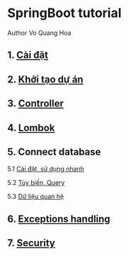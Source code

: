 # SpringBoot tutorial
Author Vo Quang Hoa

## 1. [Cài đặt](Setup.md)
## 2. [Khởi tạo dự án](Init.md)
## 3. [Controller](Controllers.md)
## 4. [Lombok](Lombok.md)

## 5. Connect database

5.1 [Cài đặt, sử dụng nhanh](Database-1.md)

5.2 [Tùy biến, Query](Database-2.md)

5.3 [Dữ liệu quan hệ](Database-3.md)

## 6. [Exceptions handling](Exceptions.md)
## 7. [Security](Security.md)